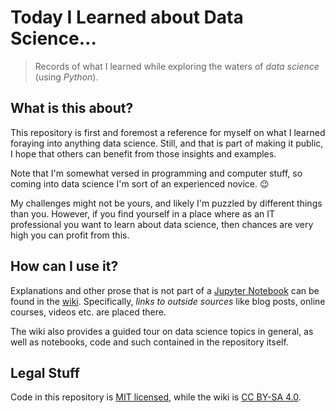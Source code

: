 # Today I Learned about Data Science…

> Records of what I learned while exploring the waters of *data science* (using *Python*).


## What is this about?

This repository is first and foremost a reference for myself on what I learned
foraying into anything data science. Still, and that is part of making it public,
I hope that others can benefit from those insights and examples.

Note that I'm somewhat versed in programming and computer stuff, so coming into
data science I'm sort of an experienced novice. :wink:

My challenges might not be yours, and likely I'm puzzled by different things than you.
However, if you find yourself in a place where as an IT professional you want to learn about data science,
then chances are very high you can profit from this.


## How can I use it?

Explanations and other prose that is not part of a
[Jupyter Notebook](https://github.com/jhermann/til-about-data-science/tree/master/jupyter#jupyter-notebooks)
can be found in the
[wiki](https://github.com/jhermann/til-about-data-science/wiki).
Specifically, *links to outside sources* like blog posts, online courses, videos etc. are placed there.

The wiki also provides a guided tour on data science topics in general,
as well as notebooks, code and such contained in the repository itself.


## Legal Stuff

Code in this repository is [MIT licensed](https://github.com/jhermann/til-about-data-science/blob/master/LICENSE),
while the wiki is [CC BY-SA 4.0](https://creativecommons.org/licenses/by-sa/4.0/).
